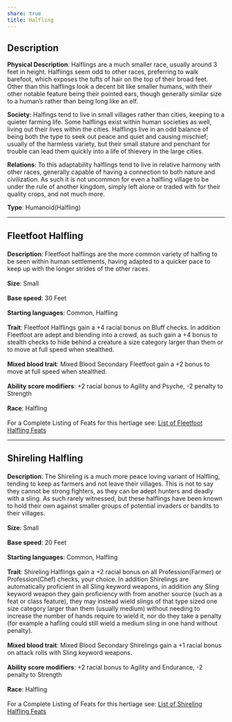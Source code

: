 ```yaml
---
share: true
title: Halfling
---
```

## Description

**Physical Description**: Halflings are a much smaller race, usually around 3 feet in height. Halflings seem odd to other races, preferring to walk barefoot, which exposes the tufts of hair on the top of their broad feet. Other than this halflings look a decent bit like smaller humans, with their other notable feature being their pointed ears, though generally similar size to a human’s rather than being long like an elf.

**Society**: Halfings tend to live in small villages rather than cities, keeping to a quieter farming life. Some halflings exist within human societies as well, living out their lives within the cities. Halflings live in an odd balance of being both the type to seek out peace and quiet and causing mischief; usually of the harmless variety, but their small stature and penchant for trouble can lead them quickly into a life of thievery in the large cities.

**Relations**: To this adaptability halflings tend to live in relative harmony with other races, generally capable of having a connection to both nature and civilization. As such it is not uncommon for even a halfling village to be under the rule of another kingdom, simply left alone or traded with for their quality crops, and not much more.

**Type**: Humanoid(Halfling)

<span><span><hr></span></span><h2><span><p>Fleetfoot Halfling</p></span></h2><p><span><p><b>Description</b>:    Fleetfoot halflings are the more common variety of halfing to be seen within human settlements, having adapted to a quicker pace to keep up with the longer strides of the other races.<br><br><b>Size</b>:    Small<br><br><b>Base speed</b>:    30 Feet<br><br><b>Starting languages</b>:    Common, Halfling<br><br><b>Trait</b>:    Fleetfoot Halflings gain a +4 racial bonus on Bluff checks. In addition Fleetfoot are adept and blending into a crowd, as such gain a +4 bonus to stealth checks to hide behind a creature a size category larger than them or to move at full speed when stealthed.<br><br><b>Mixed blood trait</b>:    Mixed Blood Secondary Fleetfoot gain a +2 bonus to move at full speed when stealthed.<br><br><b>Ability score modifiers</b>:    +2 racial bonus to Agility and Psyche, -2 penalty to Strength<br><br><b>Race</b>:    Halfling<br><br>For a Complete Listing of Feats for this hertiage see: <a data-tooltip-position="top" aria-label="List of Fleetfoot Halfling Feats" data-href="List of Fleetfoot Halfling Feats" href="List of Fleetfoot Halfling Feats" class="internal-link" target="_blank" rel="noopener">List of Fleetfoot Halfling Feats</a></p></span></p><span><span><hr></span></span><h2><span><p>Shireling Halfling</p></span></h2><p><span><p><b>Description</b>:    The Shireling is a much more peace loving variant of Halfling, tending to keep as farmers and not leave their villages. This is not to say they cannot be strong fighters, as they can be adept hunters and deadly with a sling. As such rarely witnessed, but these halflings have been known to hold their own against smaller groups of potential invaders or bandits to their villages.<br><br><b>Size</b>:    Small<br><br><b>Base speed</b>:    20 Feet<br><br><b>Starting languages</b>:    Common, Halfling<br><br><b>Trait</b>:    Shireling Halflings gain a +2 racial bonus on all Profession(Farmer) or Profession(Chef) checks, your choice. In addition Shirelings are automatically proficient in all Sling keyword weapons, in addition any Sling keyword weapon they gain proficiency with from another source (such as a feat or class feature), they may instead wield slings of that type sized one size category larger than them (usually medium) without needing to increase the number of hands require to wield it, nor do they take a penalty (for example a hafling could still wield a medium sling in one hand without penalty).<br><br><b>Mixed blood trait</b>:    Mixed Blood Secondary Shirelings gain a +1 racial bonus on attack rolls with Sling keyword weapons.<br><br><b>Ability score modifiers</b>:    +2 racial bonus to Agility and Endurance, -2 penalty to Strength<br><br><b>Race</b>:    Halfling<br><br>For a Complete Listing of Feats for this hertiage see: <a data-tooltip-position="top" aria-label="List of Shireling Halfling Feats" data-href="List of Shireling Halfling Feats" href="List of Shireling Halfling Feats" class="internal-link" target="_blank" rel="noopener">List of Shireling Halfling Feats</a></p></span></p>
